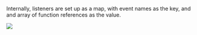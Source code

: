 Internally, listeners are set up as a map, with event names as the key, and and array of
function references as the value.

<img src="resources/images/EventsInMemory.png"/>

<!-- 
<table>
<tr><th>component.listeners</th><th></th><th>Config</th></tr>
<tr>
<td width="45%"><pre style="font-size:12pt">
    {    
        change: [  ,  ]
        foo: [  ]
    }

</pre></td>
<td width="5%"></td>
<td width="45%"><pre style="font-size:12pt">
    // Adds the "change" entry and adds 1st array element
    listeners: {
        change: data=>console.log(data)
    }

    // Uses existing "change" entry and adds 2nd array element
    listeners: {
        change: data=>console.log(data)
    }

    // Adds the "foo" entry and adds 1st array element
    listeners: {
        foo: data=>console.log(data)
    }
</pre>
</td>
<td><pre style="font-size:12pt">
</pre></td>
</tr>
</table>
-->